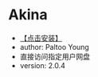 # Akina #

* [【点击安装】](https://userscript.firefoxcn.net/js/Akina.user.js)
* author: Paltoo Young
* 直接访问指定用户网盘
* version: 2.0.4
